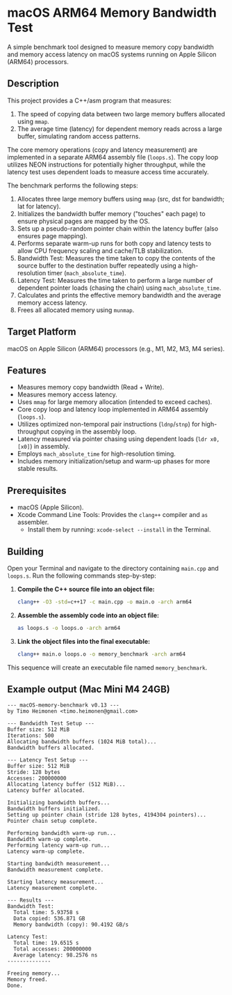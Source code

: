 # macOS ARM64 Memory Bandwidth Test

A simple benchmark tool designed to measure memory copy bandwidth and memory access latency on macOS systems running on Apple Silicon (ARM64) processors.

## Description

This project provides a C++/asm program that measures:
1. The speed of copying data between two large memory buffers allocated using `mmap`.
2. The average time (latency) for dependent memory reads across a large buffer, simulating random access patterns.

The core memory operations (copy and latency measurement) are implemented in a separate ARM64 assembly file (`loops.s`). The copy loop utilizes NEON instructions for potentially higher throughput, while the latency test uses dependent loads to measure access time accurately.

The benchmark performs the following steps:

1.  Allocates three large memory buffers using `mmap` (src, dst for bandwidth; lat for latency).
2.  Initializes the bandwidth buffer memory ("touches" each page) to ensure physical pages are mapped by the OS.
3.  Sets up a pseudo-random pointer chain within the latency buffer (also ensures page mapping).
4.  Performs separate warm-up runs for both copy and latency tests to allow CPU frequency scaling and cache/TLB stabilization.
5.  Bandwidth Test: Measures the time taken to copy the contents of the source buffer to the destination buffer repeatedly using a high-resolution timer (`mach_absolute_time`).
6.  Latency Test: Measures the time taken to perform a large number of dependent pointer loads (chasing the chain) using `mach_absolute_time`.
7.  Calculates and prints the effective memory bandwidth and the average memory access latency.
8.  Frees all allocated memory using `munmap`.

## Target Platform

macOS on Apple Silicon (ARM64) processors (e.g., M1, M2, M3, M4 series).

## Features

* Measures memory copy bandwidth (Read + Write).
* Measures memory access latency.
* Uses `mmap` for large memory allocation (intended to exceed caches).
* Core copy loop and latency loop implemented in ARM64 assembly (`loops.s`).
* Utilizes optimized non-temporal pair instructions (`ldnp`/`stnp`) for high-throughput copying in the assembly loop.
* Latency measured via pointer chasing using dependent loads (`ldr x0, [x0]`) in assembly.
* Employs `mach_absolute_time` for high-resolution timing.
* Includes memory initialization/setup and warm-up phases for more stable results.

## Prerequisites

* macOS (Apple Silicon).
* Xcode Command Line Tools: Provides the `clang++` compiler and `as` assembler.
    * Install them by running: `xcode-select --install` in the Terminal.

## Building

Open your Terminal and navigate to the directory containing `main.cpp` and `loops.s`. Run the following commands step-by-step:

1.  **Compile the C++ source file into an object file:** 
    ```bash
    clang++ -O3 -std=c++17 -c main.cpp -o main.o -arch arm64
    ```

2.  **Assemble the assembly code into an object file:** 
    ```bash
    as loops.s -o loops.o -arch arm64
    ```

3.  **Link the object files into the final executable:** 
    ```bash
    clang++ main.o loops.o -o memory_benchmark -arch arm64
    ```
This sequence will create an executable file named `memory_benchmark`.

## Example output (Mac Mini M4 24GB)
```text
--- macOS-memory-benchmark v0.13 ---
by Timo Heimonen <timo.heimonen@gmail.com>

--- Bandwidth Test Setup ---
Buffer size: 512 MiB
Iterations: 500
Allocating bandwidth buffers (1024 MiB total)...
Bandwidth buffers allocated.

--- Latency Test Setup ---
Buffer size: 512 MiB
Stride: 128 bytes
Accesses: 200000000
Allocating latency buffer (512 MiB)...
Latency buffer allocated.

Initializing bandwidth buffers...
Bandwidth buffers initialized.
Setting up pointer chain (stride 128 bytes, 4194304 pointers)...
Pointer chain setup complete.

Performing bandwidth warm-up run...
Bandwidth warm-up complete.
Performing latency warm-up run...
Latency warm-up complete.

Starting bandwidth measurement...
Bandwidth measurement complete.

Starting latency measurement...
Latency measurement complete.

--- Results ---
Bandwidth Test:
  Total time: 5.93758 s
  Data copied: 536.871 GB
  Memory bandwidth (copy): 90.4192 GB/s

Latency Test:
  Total time: 19.6515 s
  Total accesses: 200000000
  Average latency: 98.2576 ns
--------------

Freeing memory...
Memory freed.
Done.